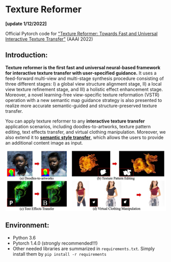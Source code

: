 # Texture Reformer
**[update 1/12/2022]**

Official Pytorch code for ["Texture Reformer: Towards Fast and Universal Interactive Texture Transfer"](https://arxiv.org/abs/2112.02788) (AAAI 2022)

## Introduction:

**Texture reformer is the first fast and universal neural-based framework for interactive texture transfer with user-specified guidance.** It uses a feed-forward multi-view and multi-stage synthesis procedure consisting of three different stages: I) a global view structure alignment stage, II) a local view texture refinement stage, and III) a holistic effect enhancement stage. Moreover, a novel learning-free view-specific texture reformation (VSTR) operation with a new semantic map guidance strategy is also presented to realize more accurate semantic-guided and structure-preserved texture transfer. 

You can apply texture reformer to any **interactive texture transfer** application scenarios, including doodles-to-artworks, texture pattern editing, text effects transfer, and virtual clothing manipulation. Moreover, we also extend it to [**semantic style transfer**](https://arxiv.org/pdf/1603.01768.pdf), which allows the users to provide an additional content image as input.

![show](https://github.com/EndyWon/Texture-Reformer/blob/main/figures/teaser.jpg)

## Environment:
- Python 3.6
- Pytorch 1.4.0 (strongly recommended!!!)
- Other needed libraries are summarized in `requirements.txt`. Simply install them by `pip install -r requirements`


